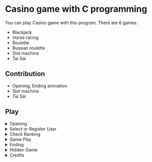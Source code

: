 # Casino game with C programming

You can play Casino game with this program. There are 6 games.
- Blackjack
- Horse racing
- Roulette
- Russian roulette
- Slot machine
- Tai Sai

## Contribution

- Opening, Ending animation
- Slot machine
- Tai Sai

## Play

<details>
<summary>Opening</summary>
<br>
  
![opening](https://user-images.githubusercontent.com/68963707/134528034-6af0d89b-7d4f-4624-9b59-d4db04fee441.gif)

</details>

<details>
<summary>Select or Register User</summary>
  
## Select
![select_user](https://user-images.githubusercontent.com/68963707/134572799-058f5fde-ac89-4276-8bd3-7f13264baf4b.gif)
  
## Register 1
![register_user1](https://user-images.githubusercontent.com/68963707/134573707-445f104e-56e2-4b95-8ec0-73b4143fbf9d.gif)

## Register 2
![register_user2](https://user-images.githubusercontent.com/68963707/134573741-91e83189-844d-4a19-a928-442cdbbb65dc.gif)

</details>

<details>
<summary>Check Ranking</summary>
<br>
  
![ranking](https://user-images.githubusercontent.com/68963707/134695927-da508a1e-dafb-4a61-97e5-7ef35516fd42.gif)

</details>

<details>
<summary>Game Play</summary>
  
## Blackjack
![blackjack](https://user-images.githubusercontent.com/68963707/134775265-e161d7c3-3f7e-4d22-b93b-d311ad6a1803.gif)
  
## Horse racing
![horse_racing](https://user-images.githubusercontent.com/68963707/134775629-143a0648-5ac8-4a48-9a20-a51c25743627.gif)
  
## Roulette
![roulette](https://user-images.githubusercontent.com/68963707/134775760-c4570fe8-d10f-4aea-934d-43d1ae915eae.gif)
  
## Russian roulette
  
## Slot machine
  
## Tai Sai

</details>

<details>
<summary>Ending</summary>
<br>
  


</details>

<details>
<summary>Hidden Game</summary>
<br>
  
![russian](https://user-images.githubusercontent.com/68963707/134696702-c2ff185c-9ae8-4b67-b9a6-aa0c9583e07e.gif)

</details>

<details>
<summary>Credits</summary>
<br>
  
![credits](https://user-images.githubusercontent.com/68963707/134696214-470def08-540d-40cf-aeb0-fd5ce905d9f4.gif)

</details>
